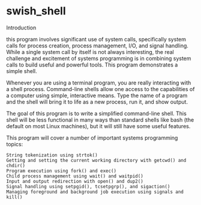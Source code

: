 # swish_shell

Introduction

this program involves significant use of system calls, specifically system calls for process creation, process management, I/O, and signal handling. While a single system call by itself is not always interesting, the real challenge and excitement of systems programming is in combining system calls to build useful and powerful tools. This program demonstrates a simple shell.

Whenever you are using a terminal program, you are really interacting with a shell process. Command-line shells allow one access to the capabilities of a computer using simple, interactive means. Type the name of a program and the shell will bring it to life as a new process, run it, and show output. 


The goal of this program is to write a simplified command-line shell. This shell will be less functional in many ways than standard shells like bash (the default on most Linux machines), but it will still have some useful features.

This program will cover a number of important systems programming topics:

    String tokenization using strtok()
    Getting and setting the current working directory with getcwd() and chdir()
    Program execution using fork() and exec()
    Child process management using wait() and waitpid()
    Input and output redirection with open() and dup2()
    Signal handling using setpgid(), tcsetpgrp(), and sigaction()
    Managing foreground and background job execution using signals and kill()
